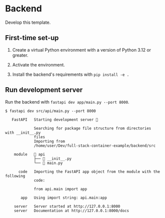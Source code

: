 # Backend

Develop this template.

## First-time set-up

1. Create a virtual Python environment with a version of Python 3.12 or greater.

2. Activate the environment.

3. Install the backend's requirements with `pip install -e .`

## Run development server

Run the backend with `fastapi dev app/main.py --port 8000`.

```console
$ fastapi dev src/api/main.py --port 8000

   FastAPI   Starting development server 🚀

             Searching for package file structure from directories with __init__.py
             files
             Importing from
             /home/user/Dev/full-stack-container-example/backend/src

    module   📁 api
             ├── 🐍 __init__.py
             └── 🐍 main.py

      code   Importing the FastAPI app object from the module with the following
             code:

             from api.main import app

       app   Using import string: api.main:app

    server   Server started at http://127.0.0.1:8000
    server   Documentation at http://127.0.0.1:8000/docs
```
